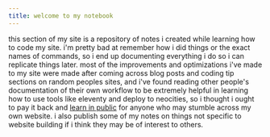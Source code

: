 ```yaml
---
title: welcome to my notebook
---
```


this section of my site is a repository of notes i created while learning how to code my site. i'm pretty bad at remember how i did things or the exact names of commands, so i end up documenting everything i do so i can replicate things later. most of the improvements and optimizations i've made to my site were made after coming across blog posts and coding tip sections on random peoples sites, and i've found reading other people's documentation of their own workflow to be extremely helpful in learning how to use tools like eleventy and deploy to neocities, so i thought i ought to pay it back and [learn in public](https://www.swyx.io/learn-in-public) for anyone who may stumble across my own website. i also publish some of my notes on things not specific to website building if i think they may be of interest to others.